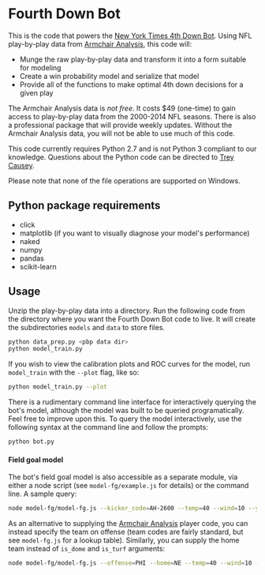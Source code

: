 Fourth Down Bot
===============

This is the code that powers the [New York Times 4th Down Bot](http://nyt4thdownbot.com/). Using
NFL play-by-play data from [Armchair Analysis](http://armchairanalysis.com/), this code will:

- Munge the raw play-by-play data and transform it into a form suitable for modeling
- Create a win probability model and serialize that model
- Provide all of the functions to make optimal 4th down decisions for a given play

The Armchair Analysis data is *not free*. It costs $49 (one-time) to gain access to play-by-play
data from the 2000-2014 NFL seasons. There is also a professional package that will provide
weekly updates. Without the Armchair Analysis data, you will not be able to use much of this code.

This code currently requires Python 2.7 and is not Python 3 compliant to our knowledge. Questions about the Python code can be directed to [Trey Causey](mailto:trey@thespread.us).

Please note that none of the file operations are supported on Windows.

## Python package requirements

- click
- matplotlib (if you want to visually diagnose your model's performance)
- naked
- numpy
- pandas
- scikit-learn

## Usage

Unzip the play-by-play data into a directory. Run the following code from the directory
where you want the Fourth Down Bot code to live. It will create the subdirectories
`models` and `data` to store files.

```bash
python data_prep.py <pbp data dir>
python model_train.py
```

If you wish to view the calibration plots and ROC curves for the model, run
`model_train` with the `--plot` flag, like so:

```bash
python model_train.py --plot
```

There is a rudimentary command line interface for interactively querying 
the bot's model, although the model was built to be queried programatically. 
Feel free to improve upon this. To query the model interactively, use
the following syntax at the command line and follow the prompts:

```bash
python bot.py
```

#### Field goal model

The bot's field goal model is also accessible as a separate module, via either a node script (see `model-fg/example.js` for details) or the command line. A sample query:

```bash
node model-fg/model-fg.js --kicker_code=AH-2600 --temp=40 --wind=10 --yfog=67 --chanceOfRain=10 --is_dome=1 --is_turf=0
```

As an alternative to supplying the [Armchair Analysis](http://armchairanalysis.com/) player code, you can instead specify the team on offense (team codes are fairly standard, but see `model-fg.js` for a lookup table). Similarly, you can supply the home team instead of `is_dome` and `is_turf` arguments:

```bash
node model-fg/model-fg.js --offense=PHI --home=NE --temp=40 --wind=10 --yfog=67 --chanceOfRain=10
```

